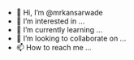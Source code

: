 - 👋 Hi, I’m @mrkansarwade
- 👀 I’m interested in ...
- 🌱 I’m currently learning ...
- 💞️ I’m looking to collaborate on ...
- 📫 How to reach me ...

<!---
mrkansarwade/mrkansarwade is a ✨ special ✨ repository because its `README.md` (this file) appears on your GitHub profile.
You can click the Preview link to take a look at your changes.

A1={"Name":"Akshay","age":26,1:"krish"}

print(A1["Name"])

print(A1["age"])

print(A1[1])

A1={x:x-x for x in range (1,6)}

print(A1)
